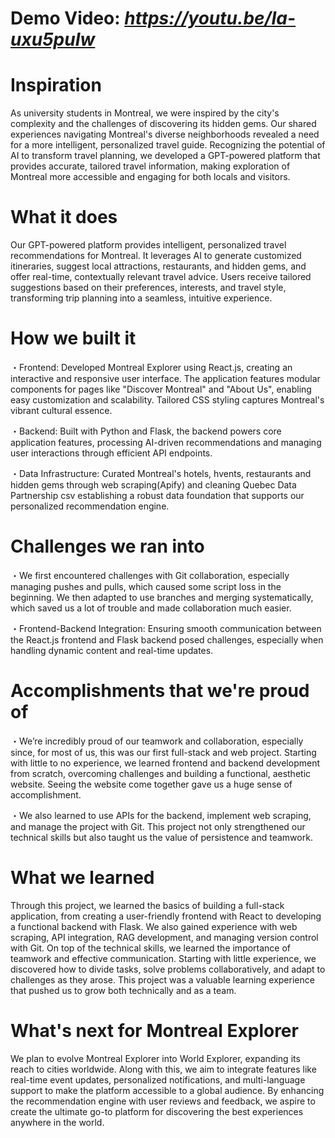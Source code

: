 # Demo Video: _https://youtu.be/Ia-uxu5puIw_

# Inspiration
As university students in Montreal, we were inspired by the city's complexity and the challenges of discovering its hidden gems. Our shared experiences navigating Montreal's diverse neighborhoods revealed a need for a more intelligent, personalized travel guide. Recognizing the potential of AI to transform travel planning, we developed a GPT-powered platform that provides accurate, tailored travel information, making exploration of Montreal more accessible and engaging for both locals and visitors.

# What it does
Our GPT-powered platform provides intelligent, personalized travel recommendations for Montreal. It leverages AI to generate customized itineraries, suggest local attractions, restaurants, and hidden gems, and offer real-time, contextually relevant travel advice. Users receive tailored suggestions based on their preferences, interests, and travel style, transforming trip planning into a seamless, intuitive experience.

# How we built it
・Frontend: Developed Montreal Explorer using React.js, creating an interactive and responsive user interface. The application features modular components for pages like "Discover Montreal" and "About Us", enabling easy customization and scalability. Tailored CSS styling captures Montreal's vibrant cultural essence.

・Backend: Built with Python and Flask, the backend powers core application features, processing AI-driven recommendations and managing user interactions through efficient API endpoints.

・Data Infrastructure: Curated Montreal's hotels, hvents, restaurants and hidden gems through web scraping(Apify) and cleaning Quebec Data Partnership csv establishing a robust data foundation that supports our personalized recommendation engine.

# Challenges we ran into
・We first encountered challenges with Git collaboration, especially managing pushes and pulls, which caused some script loss in the beginning. We then adapted to use branches and merging systematically, which saved us a lot of trouble and made collaboration much easier.

・Frontend-Backend Integration: Ensuring smooth communication between the React.js frontend and Flask backend posed challenges, especially when handling dynamic content and real-time updates.

# Accomplishments that we're proud of
・We’re incredibly proud of our teamwork and collaboration, especially since, for most of us, this was our first full-stack and web project. Starting with little to no experience, we learned frontend and backend development from scratch, overcoming challenges and building a functional, aesthetic website. Seeing the website come together gave us a huge sense of accomplishment.

・We also learned to use APIs for the backend, implement web scraping, and manage the project with Git. This project not only strengthened our technical skills but also taught us the value of persistence and teamwork.

# What we learned
Through this project, we learned the basics of building a full-stack application, from creating a user-friendly frontend with React to developing a functional backend with Flask. We also gained experience with web scraping, API integration, RAG development, and managing version control with Git.
On top of the technical skills, we learned the importance of teamwork and effective communication. Starting with little experience, we discovered how to divide tasks, solve problems collaboratively, and adapt to challenges as they arose. This project was a valuable learning experience that pushed us to grow both technically and as a team.

# What's next for Montreal Explorer
We plan to evolve Montreal Explorer into World Explorer, expanding its reach to cities worldwide. Along with this, we aim to integrate features like real-time event updates, personalized notifications, and multi-language support to make the platform accessible to a global audience. By enhancing the recommendation engine with user reviews and feedback, we aspire to create the ultimate go-to platform for discovering the best experiences anywhere in the world.
